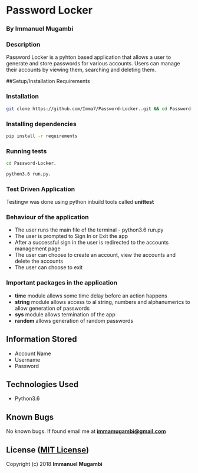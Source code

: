 # Password Locker

### By Immanuel Mugambi

### Description
Password Locker is a pyhton based application that allows a user to generate and store passwords for various accounts. Users can manage their accounts by viewing them, searching and deleting them.

##Setup/Installation Requirements

### Installation 
```bash
git clone https://github.com/Imma7/Password-Locker..git && cd Password-Locker.
```

### Installing dependencies
```bash
pip install -r requirements
```

### Running tests
```bash
cd Password-Locker. 
```
```bash
python3.6 run.py. 
```
### Test Driven Application
Testingw was done using python inbuild tools called **unittest**

### Behaviour of the application
+ The user runs the main file of the terminal - python3.6 run.py
+ The user is prompted to Sign In or Exit the app
+  After a successful sign in the user is redirected to the accounts management page
+ The user can choose to create an account, view the accounts and delete the accounts
+ The user can choose to exit 

### Important packages in the application 
+ **time** module allows some time delay before an action happens
+ **string** module allows access to al string, numbers and alphanumerics to allow generation of passwords
+ **sys** module allows termination of the app
+ **random** allows generation of random passwords

## Information Stored
+ Account Name
+ Username
+ Password

## Technologies Used 
+ Python3.6

## Known Bugs
No known bugs. If found email me at **immamugambi@gmail.com**

## License ([MIT License](https://github.com/Imma7/Password-Locker./blob/master/LICENSE))
Copyright (c) 2018 **Immanuel Mugambi**
